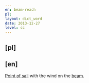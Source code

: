 ```yaml
---
en: beam-reach
pl: 
layout: dict_word
date: 2013-12-27
level: cc
---
```


[pl]
----



[en]
----
[Point of sail](/dict/sailing/point-of-sail.html) with the wind on the [beam](/dict/yacht-parts/hull/beam.html).